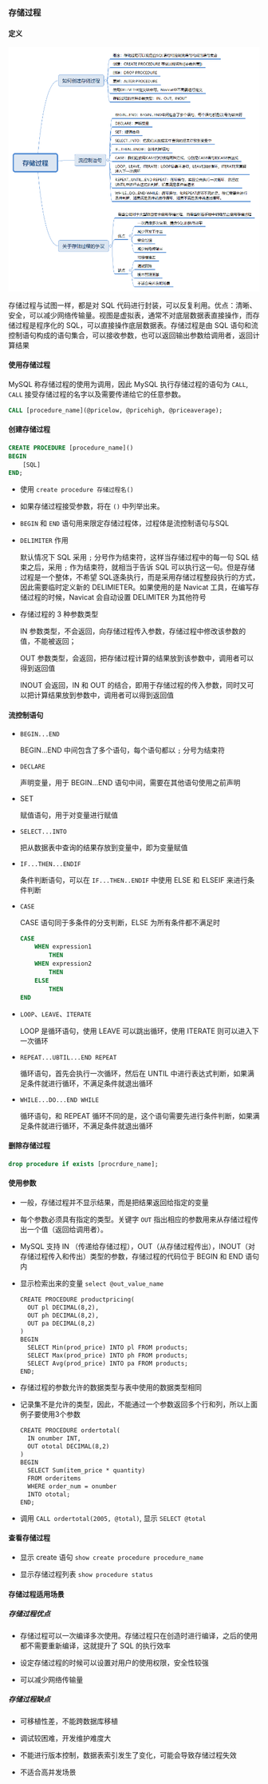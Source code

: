 ### 存储过程

#### 定义

![](./Images/存储过程概览.png)

存储过程与试图一样，都是对 SQL 代码进行封装，可以反复利用。优点：清晰、安全，可以减少网络传输量。视图是虚拟表，通常不对底层数据表直接操作，而存储过程是程序化的 SQL，可以直接操作底层数据表。存储过程是由 SQL 语句和流控制语句构成的语句集合，可以接收参数，也可以返回输出参数给调用者，返回计算结果

#### 使用存储过程

MySQL 称存储过程的使用为调用，因此 MySQL 执行存储过程的语句为 `CALL`, `CALL` 接受存储过程的名字以及需要传递给它的任意参数。

```sql
CALL [procedure_name](@pricelow, @pricehigh, @priceaverage);
```

#### 创建存储过程

```sql
CREATE PROCEDURE [procedure_name]()
BEGIN
    [SQL]
END;
```

* 使用 `create procedure 存储过程名()`

* 如果存储过程接受参数，将在 `()` 中列举出来。

* `BEGIN` 和 `END` 语句用来限定存储过程体，过程体是流控制语句与SQL

* `DELIMITER` 作用

   默认情况下 SQL 采用 `;` 分号作为结束符，这样当存储过程中的每一句 SQL 结束之后，采用 `;` 作为结束符，就相当于告诉 SQL 可以执行这一句。但是存储过程是一个整体，不希望 SQL逐条执行，而是采用存储过程整段执行的方式，因此需要临时定义新的 DELIMIETER。如果使用的是 Navicat 工具，在编写存储过程的时候，Navicat 会自动设置 DELIMITER 为其他符号

* 存储过程的 3 种参数类型

  IN 参数类型，不会返回，向存储过程传入参数，存储过程中修改该参数的值，不能被返回；

  OUT 参数类型，会返回，把存储过程计算的结果放到该参数中，调用者可以得到返回值

  INOUT 会返回，IN 和 OUT 的结合，即用于存储过程的传入参数，同时又可以把计算结果放到参数中，调用者可以得到返回值

#### 流控制语句

  * `BEGIN...END`

	BEGIN...END 中间包含了多个语句，每个语句都以 `;` 分号为结束符

  * `DECLARE`

    声明变量，用于 BEGIN...END 语句中间，需要在其他语句使用之前声明

  * SET

	赋值语句，用于对变量进行赋值

  * `SELECT...INTO`

    把从数据表中查询的结果存放到变量中，即为变量赋值

  * `IF...THEN...ENDIF`

    条件判断语句，可以在 `IF...THEN..ENDIF` 中使用 ELSE 和 ELSEIF 来进行条件判断

  * `CASE`

    CASE 语句同于多条件的分支判断，ELSE 为所有条件都不满足时

	```sql
	CASE
		WHEN expression1 
			THEN
		WHEN expression2 
			THEN
		ELSE
		    THEN
	END
	```

  * `LOOP`、`LEAVE`、`ITERATE`

     LOOP 是循环语句，使用 LEAVE 可以跳出循环，使用 ITERATE 则可以进入下一次循环

  * `REPEAT...UBTIL...END REPEAT`

     循环语句，首先会执行一次循环，然后在 UNTIL 中进行表达式判断，如果满足条件就进行循环，不满足条件就退出循环

  * `WHILE...DO...END WHILE`

	循环语句，和 REPEAT 循环不同的是，这个语句需要先进行条件判断，如果满足条件就进行循环，不满足条件就退出循环

#### 删除存储过程

```sql
drop procedure if exists [procrdure_name];
```


#### 使用参数

* 一般，存储过程并不显示结果，而是把结果返回给指定的变量

* 每个参数必须具有指定的类型。关键字 `OUT` 指出相应的参数用来从存储过程传出一个值（返回给调用者）。

* MySQL 支持 IN （传递给存储过程），OUT（从存储过程传出），INOUT（对存储过程传入和传出）类型的参数，存储过程的代码位于 BEGIN 和 END 语句内

* 显示检索出来的变量 `select @out_value_name`

  ```mysql
  CREATE PROCEDURE productpricing(
  	OUT pl DECIMAL(8,2),
  	OUT ph DECIMAL(8,2),
  	OUT pa DECIMAL(8,2)
  )
  BEGIN
  	SELECT Min(prod_price) INTO pl FROM products;
  	SELECT Max(prod_price) INTO ph FROM products;
  	SELECT Avg(prod_price) INTO pa FROM products;
  END;
  ```

* 存储过程的参数允许的数据类型与表中使用的数据类型相同

* 记录集不是允许的类型，因此，不能通过一个参数返回多个行和列，所以上面例子要使用3个参数

  ```mysql
  CREATE PROCEDURE ordertotal(
  	IN onumber INT,
  	OUT ototal DECIMAL(8,2)
  )
  BEGIN
  	SELECT Sum(item_price * quantity)
  	FROM orderitems
  	WHERE order_num = onumber
  	INTO ototal;
  END;
  ```

* 调用 `CALL ordertotal(2005, @total)`, 显示 `SELECT @total`

 #### 查看存储过程

* 显示 create 语句 `show create procedure procedure_name`

* 显示存储过程列表 `show procedure status`

  
#### 存储过程适用场景

##### 存储过程优点

* 存储过程可以一次编译多次使用。存储过程只在创造时进行编译，之后的使用都不需要重新编译，这就提升了 SQL 的执行效率

* 设定存储过程的时候可以设置对用户的使用权限，安全性较强

* 可以减少网络传输量

##### 存储过程缺点

* 可移植性差，不能跨数据库移植

* 调试较困难，开发维护难度大

* 不能进行版本控制，数据表索引发生了变化，可能会导致存储过程失效

* 不适合高并发场景